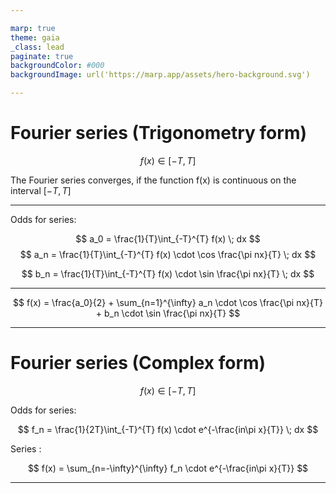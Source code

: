 ```yaml
---

marp: true
theme: gaia
_class: lead
paginate: true
backgroundColor: #000
backgroundImage: url('https://marp.app/assets/hero-background.svg')

---
```

# Fourier series (Trigonometry form)

$$ f(x) \in [-T,T] $$

The Fourier series converges, if the function f(x) is continuous on the interval $[-T,T]$

---

Odds for series:

$$ a_0 = \frac{1}{T}\int_{-T}^{T} f(x) \; dx $$
$$ a_n = \frac{1}{T}\int_{-T}^{T} f(x) \cdot \cos \frac{\pi nx}{T} \; dx $$

$$ b_n = \frac{1}{T}\int_{-T}^{T} f(x) \cdot \sin \frac{\pi nx}{T} \; dx $$

---

$$ f(x) = \frac{a_0}{2} + \sum_{n=1}^{\infty} a_n \cdot \cos \frac{\pi nx}{T} + b_n \cdot \sin \frac{\pi nx}{T}  $$

---

# Fourier series (Complex form)

$$ f(x) \in [-T,T] $$

Odds for series:

$$ f_n = \frac{1}{2T}\int_{-T}^{T} f(x) \cdot e^{-\frac{in\pi x}{T}} \; dx $$

Series :

$$ f(x) = \sum_{n=-\infty}^{\infty} f_n \cdot e^{-\frac{in\pi x}{T}} $$ 

---